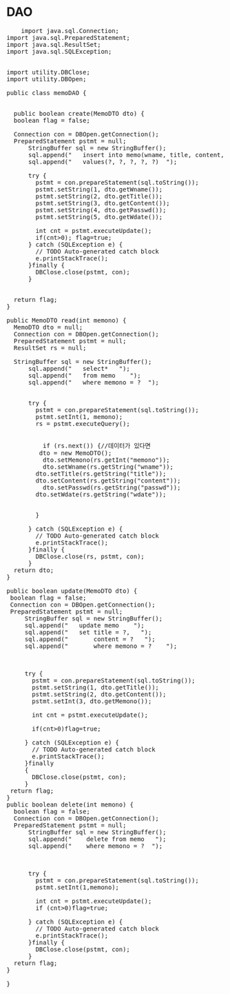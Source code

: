 # DAO

<pre>
    import java.sql.Connection;
import java.sql.PreparedStatement;
import java.sql.ResultSet;
import java.sql.SQLException;


import utility.DBClose;
import utility.DBOpen;

public class memoDAO {

  
  public boolean create(MemoDTO dto) {
  boolean flag = false;
  
  Connection con = DBOpen.getConnection();
  PreparedStatement pstmt = null;
      StringBuffer sql = new StringBuffer();
      sql.append("   insert into memo(wname, title, content, passwd, wdate)   ");
      sql.append("   values(?, ?, ?, ?, ?)  ");
      
      try {
        pstmt = con.prepareStatement(sql.toString());
        pstmt.setString(1, dto.getWname());
        pstmt.setString(2, dto.getTitle());
        pstmt.setString(3, dto.getContent());
        pstmt.setString(4, dto.getPasswd());
        pstmt.setString(5, dto.getWdate());
        
        int cnt = pstmt.executeUpdate();
        if(cnt>0); flag=true;
      } catch (SQLException e) {
        // TODO Auto-generated catch block
        e.printStackTrace();
      }finally {
        DBClose.close(pstmt, con);
      }
      
  
  return flag;
}

public MemoDTO read(int memono) {
  MemoDTO dto = null;
  Connection con = DBOpen.getConnection();
  PreparedStatement pstmt = null;
  ResultSet rs = null;
      
  StringBuffer sql = new StringBuffer();
      sql.append("   select*   ");
      sql.append("   from memo    ");
      sql.append("   where memono = ?  ");
  
      
      try {
        pstmt = con.prepareStatement(sql.toString());
        pstmt.setInt(1, memono);
        rs = pstmt.executeQuery();
        
        
          if (rs.next()) {//데이터가 있다면
         dto = new MemoDTO();
          dto.setMemono(rs.getInt("memono"));
          dto.setWname(rs.getString("wname"));
        dto.setTitle(rs.getString("title"));
        dto.setContent(rs.getString("content"));
          dto.setPasswd(rs.getString("passwd"));
        dto.setWdate(rs.getString("wdate"));
        
        
        }
          
      } catch (SQLException e) {
        // TODO Auto-generated catch block
        e.printStackTrace();
      }finally {
        DBClose.close(rs, pstmt, con);
      }
  return dto;
}

public boolean update(MemoDTO dto) {
 boolean flag = false;
 Connection con = DBOpen.getConnection();
 PreparedStatement pstmt = null;
     StringBuffer sql = new StringBuffer();
     sql.append("   update memo    ");
     sql.append("   set title = ?,   ");
     sql.append("   	content = ?   ");
     sql.append("       where memono = ?    ");
     
     
     
     try {
       pstmt = con.prepareStatement(sql.toString());
       pstmt.setString(1, dto.getTitle());
       pstmt.setString(2, dto.getContent());
       pstmt.setInt(3, dto.getMemono());
       
       int cnt = pstmt.executeUpdate();
       
       if(cnt>0)flag=true;
       
     } catch (SQLException e) {
       // TODO Auto-generated catch block
       e.printStackTrace();
     }finally
     {
       DBClose.close(pstmt, con);
     }
 return flag;
}
public boolean delete(int memono) {
  boolean flag = false;
  Connection con = DBOpen.getConnection();
  PreparedStatement pstmt = null;
      StringBuffer sql = new StringBuffer();
      sql.append("    delete from memo   ");
      sql.append("    where memono = ?  ");
      
      
      
      try {
        pstmt = con.prepareStatement(sql.toString());
        pstmt.setInt(1,memono);
        
        int cnt = pstmt.executeUpdate();
        if (cnt>0)flag=true;
            
      } catch (SQLException e) {
        // TODO Auto-generated catch block
        e.printStackTrace();
      }finally {
        DBClose.close(pstmt, con);
      }
  return flag;
}

}
</pre>

